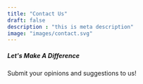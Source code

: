 ```yaml
---
title: "Contact Us"
draft: false
description : "this is meta description"
image: "images/contact.svg"
---
```

##### Let's Make A Difference
Submit your opinions and suggestions to us!